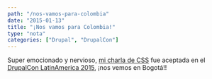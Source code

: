 ```yaml
---
path: "/nos-vamos-para-colombia"
date: "2015-01-13"
title: "¡Nos vamos para Colombia!"
type: "nota"
categories: ["Drupal", "DrupalCon"]
---
```


Super emocionado y nervioso, [mi charla de CSS](https://latinamerica2015.drupal.org/session/un-mejor-css-planeando-hoy-para-no-sufrir-en-el-futuro) fue aceptada en el [DrupalCon LatinAmerica 2015](https://latinamerica2015.drupal.org/), ¡nos vemos en Bogotá!!
